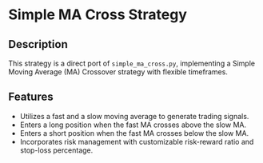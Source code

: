 # Simple MA Cross Strategy

## Description
This strategy is a direct port of `simple_ma_cross.py`, implementing a Simple Moving Average (MA) Crossover strategy with flexible timeframes.

## Features
- Utilizes a fast and a slow moving average to generate trading signals.
- Enters a long position when the fast MA crosses above the slow MA.
- Enters a short position when the fast MA crosses below the slow MA.
- Incorporates risk management with customizable risk-reward ratio and stop-loss percentage.

